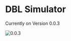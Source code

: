 ﻿# DBL Simulator

Currently on Version 0.0.3

![0.0.3](https://discordapp.com/channels/131341269971632129/147803555665805313/505795265710522368)
